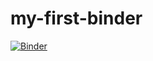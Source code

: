 # my-first-binder

[![Binder](https://mybinder.org/badge.svg)](https://mybinder.org/v2/gh/mchaib/my-first-binder/master)
